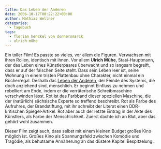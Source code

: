 ```yaml
---
title: Das Leben der Anderen
date: 2006-10-17T00:22:22+00:00
author: Mathias Wellner
categories:
  - tagebuch
tags:
  - florian henckel von donnersmarck
  - ulrich mühe
---
```

Ein toller Film! Es passte so vieles, vor allem die Figuren. Verwachsen mit ihren Rollen, identisch mit ihnen. Vor allem **Ulrich Mühe**, Stasi-Hauptmann, der das Leben eines Künstlerpaares überwacht und so langsam begreift, dass er auf der falschen Seite steht. Dass sein Leben leer ist, seine Wohnung in einem tristen Plattenbau ohne Charakter, nicht einmal ein Bücherregal. Deshalb das [Leben der Anderen](https://de.wikipedia.org/wiki/Das_Leben_der_Anderen), der Feinde des Systems, die doch anziehend sind, menschlich. Er beginnt Einfluss zu nehmen und rebelliert am Ende, indem er die verräterische Schreibmaschine verschwinden lässt. Rot ist das Farbband dieser speziellen Maschine, die der (natürlich) sächsische Experte so treffend beschreibt. Rot als Farbe des Aufruhres, der Brandstiftung, mit ihr schreibt der Literat einen DDR-kritischen Spiegel-Artikel. Rot aber auch der letzte Eintrag in der Akte des Künstlers, als Farbe der Menschlichkeit. Zuerst dachte ich an Blut, aber das gehört wohl zusammen. 

Dieser Film zeigt auch, dass selbst mit einem kleinen Budget großes Kino möglich ist. Großes Kino als Spannungsfeld zwischen Komödie und Tragödie, als behutsame Annäherung an das düstere Kapitel Bespitzelung.